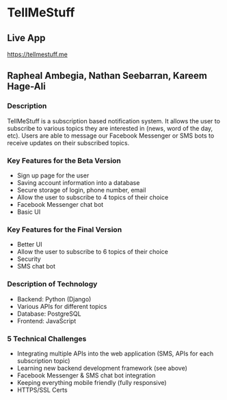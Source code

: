 # TellMeStuff

## Live App
<https://tellmestuff.me>

## Rapheal Ambegia, Nathan Seebarran, Kareem Hage-Ali

### Description

TellMeStuff is a subscription based notification system. It allows the user to subscribe to various topics they are interested in (news, word of the day, etc). Users are able to message our Facebook Messenger or SMS bots to receive updates on their subscribed topics. 

### Key Features for the Beta Version 

- Sign up page for the user
- Saving account information into a database
- Secure storage of login, phone number, email
- Allow the user to subscribe to 4 topics of their choice
- Facebook Messenger chat bot
- Basic UI

### Key Features for the Final Version 

- Better UI
- Allow the user to subscribe to 6 topics of their choice
- Security
- SMS chat bot

### Description of Technology 

- Backend: Python (Django)
- Various APIs for different topics
- Database: PostgreSQL
- Frontend: JavaScript

### 5 Technical Challenges

- Integrating multiple APIs into the web application (SMS, APIs for each subscription topic)
- Learning new backend development framework (see above)
- Facebook Messenger & SMS chat bot integration
- Keeping everything mobile friendly (fully responsive)
- HTTPS/SSL Certs
